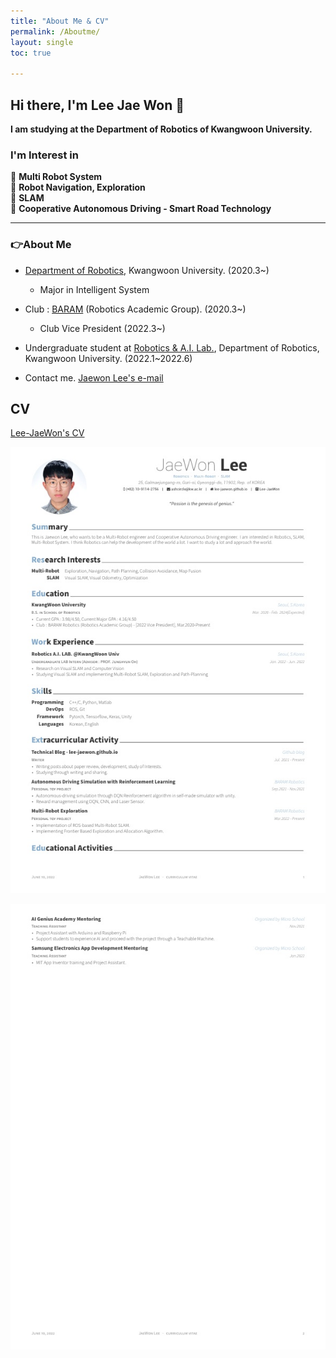 ```yaml
---
title: "About Me & CV"
permalink: /Aboutme/
layout: single
toc: true

---
```


## Hi there, I'm Lee Jae Won 👋  

**I am studying at the Department of Robotics of Kwangwoon University.**

### I'm Interest in   
🔎 **Multi Robot System**<br>
🔎 **Robot Navigation, Exploration**<br>
🔎 **SLAM**<br>
🔎 **Cooperative Autonomous Driving - Smart Road Technology**<br>

--------------------------------------  
<h3 align="left">👉About Me </h3>

* [Department of Robotics](https://cni.kw.ac.kr/), Kwangwoon University. (2020.3~)
    * Major in Intelligent System

* Club : [BARAM](https://cafe.naver.com/roboticsbaram) (Robotics Academic Group). (2020.3~)
    * Club Vice President (2022.3~)

* Undergraduate student at [Robotics & A.I. Lab.](http://robotailab.net/), Department of Robotics, Kwangwoon University. (2022.1~2022.6)

* Contact me. [Jaewon Lee's e-mail](email)


## CV
[Lee-JaeWon's CV](https://github.com/Lee-JaeWon/Lee-JaeWon_CV/blob/main/LeeJaeWon_CV.pdf)
<p align="center"><img src="/MyPDF/LeeJaeWon_CV_1.jpg" width = "800" ></p>
<p align="center"><img src="/MyPDF/LeeJaeWon_CV_2.jpg" width = "800" ></p>